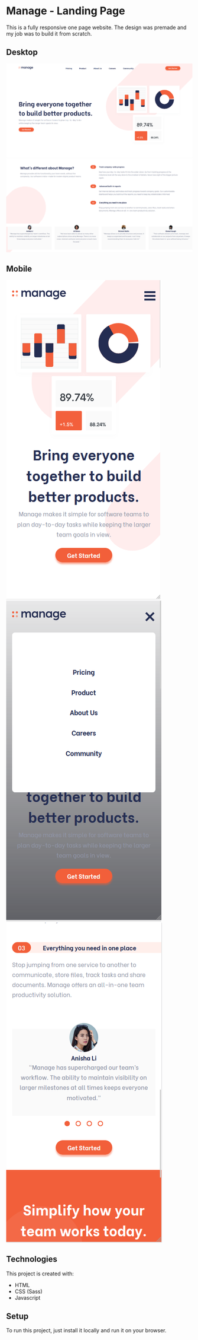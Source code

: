 # Manage - Landing Page
This is a fully responsive one page website. The design was premade and my job  was to build it from scratch.

## Desktop
![alte text](https://github.com/Thanasis-Traitsis/Manage-Landing-Page/blob/f1d6518cc46c7e85958f84cb37fac9f02642757c/myCode1.png)
![alte text](https://github.com/Thanasis-Traitsis/Manage-Landing-Page/blob/f1d6518cc46c7e85958f84cb37fac9f02642757c/myCode2.png)

## Mobile
![alte text](https://github.com/Thanasis-Traitsis/Manage-Landing-Page/blob/f1d6518cc46c7e85958f84cb37fac9f02642757c/myCodeMobile1.png)
![alte text](https://github.com/Thanasis-Traitsis/Manage-Landing-Page/blob/f1d6518cc46c7e85958f84cb37fac9f02642757c/myCodeMobile2.png)
![alte text](https://github.com/Thanasis-Traitsis/Manage-Landing-Page/blob/f1d6518cc46c7e85958f84cb37fac9f02642757c/myCodeMobile3.png)

## Technologies
This project is created with:
* HTML
* CSS (Sass)
* Javascript

## Setup
To run this project, just install it locally and run it on your browser.
